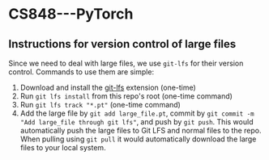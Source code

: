 # CS848---PyTorch

## Instructions for version control of large files
Since we need to deal with large files, we use `git-lfs` for their version control. Commands to use them are simple:

1. Download and install the [git-lfs](https://git-lfs.github.com/) extension (one-time)
2. Run `git lfs install` from this repo's root (one-time command)
3. Run `git lfs track "*.pt"` (one-time command)
4. Add the large file by `git add large_file.pt`, commit by `git commit -m "Add large_file through git lfs"`, and push by `git push`. This would automatically push the large files to Git LFS and normal files to the repo. When pulling using `git pull` it would automatically download the large files to your local system.

